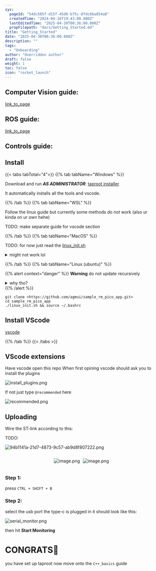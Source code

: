 ```yaml
---
sys:
  pageId: "54dc585f-d15f-45d0-b75c-8fdc66a854a8"
  createdTime: "2024-04-16T19:43:00.000Z"
  lastEditedTime: "2025-04-30T00:36:00.000Z"
  propFilepath: "docs/Getting_Started.md"
title: "Getting_Started"
date: "2025-04-30T00:36:00.000Z"
description: ""
tags:
  - "Onboarding"
author: "Overridden author"
draft: false
weight: 1
toc: false
icon: "rocket_launch"
---
```


## Computer Vision guide:

[link_to_page](86d45bc0-388b-4d26-8848-44f255f73d0e)

## ROS guide:

[link_to_page](3c76c1de-ec8f-46d6-8b0a-294005edc2d5)

## Controls guide:

## Install

{{< tabs tabTotal="4">}}
{{% tab tabName="Windows" %}}

Download and run _**AS ADMINISTRATOR**_: [taproot installer](https://github.com/Thornbots/TeachingFreshies/releases/tag/1.0)

It automatically installs all the tools and vscode.

{{% /tab %}}
{{% tab tabName="WSL" %}}

Follow the linux guide but currently some methods do not work (also ur kinda on ur own hehe)

TODO: make separate guide for vscode section

{{% /tab %}}
{{% tab tabName="MacOS" %}}

TODO: for now just read the [linux_init.sh](https://github.com/agmui/sample_rm_pico_app/blob/main/linux_init.sh)

<details>
<summary>might not work lol</summary>

`brew install libusb pkg-config`

Next install: [vscode](https://code.visualstudio.com/Download)

</details>

{{% /tab %}}
{{% tab tabName="Linux (ubuntu)" %}}

{{% alert context="danger" %}}
**Warning** do not update recursively
<details>
<summary>why tho?</summary>
There are some submodules that may go on for a while (like tinyusb) and I highly
recommend you don't need to get them.
If you want to see what submodules I update just look in `linux_init.sh`
</details>
{{% /alert %}}

```shell
git clone <https://github.com/agmui/sample_rm_pico_app.git>
cd sample_rm_pico_app
./linux_init.sh && source ~/.bashrc
```

## Install VScode

[vscode](https://code.visualstudio.com/Download)

{{% /tab %}}
{{< /tabs >}}

## VScode extensions

Have vscode open this repo
When first opining vscode should ask you to install the plugins

![install_plugins.png](https://prod-files-secure.s3.us-west-2.amazonaws.com/d518164a-d88e-44d1-a4ee-3adb3bd8bce0/89bd30f0-1825-4e77-867b-0a41ce370880/install_plugins.png?X-Amz-Algorithm=AWS4-HMAC-SHA256&X-Amz-Content-Sha256=UNSIGNED-PAYLOAD&X-Amz-Credential=ASIAZI2LB466WJ7W2EEL%2F20250806%2Fus-west-2%2Fs3%2Faws4_request&X-Amz-Date=20250806T201036Z&X-Amz-Expires=3600&X-Amz-Security-Token=IQoJb3JpZ2luX2VjEEQaCXVzLXdlc3QtMiJHMEUCIDUyIUgAnDIiofC%2F15IkzhyPEHTQwEsdt0KBklEh2rOqAiEA2ztc6brxMSAmknmw8SVveIot68VtklcyT7oMaR3J7K8q%2FwMIfRAAGgw2Mzc0MjMxODM4MDUiDIBmpaBA8D%2FwBvLpUSrcA6PTUmoSS1jGDe3pWVar2t8zglqqCrXvm0M%2FpWZdEopd6DuyN0PD3VUbP6rN81mN9g7Ko56%2B3kaQFrwjggmJ%2B%2FSDOBcOPOH6Sli7CV64fjKXzwoO8IUwqLAyS1i%2FWwZdhuD8owb6FCTCXIysOClwBiITOHJx1MOpxb4NfP0HAUUsjqHLKvT%2BGEu6foRrfc%2BX0S%2B84OXI%2FGjuoDjAkv5F05oh6YKlgp6g%2B64%2BJtIm9P4glXU3JoYNhCsh%2Bf%2Fpln7oNtbIQH6%2FXOYr94dpcKxmx0qnpm0E2qPmpHhK1%2BrjpCrfinASCE991mnYKW2BGVlEVV%2FrpC6UlZrBSINx9Ag4iWeGHzvUf91vAsBBqDE5lFo4Wae2k9aGwxhfAdyOLUAgNUAvzmPcS2BEfzbwJeWGhBKOhEmA0HWVK1eQy0zHqT%2FNXVY0zb4DUqVpwSwJv8ypbDDV2RK646P%2BojkCITfIIyyV4ERqFw%2BVrFkryecJvJ%2FM2nEq057QdH3yyU44OpQYOjttuBVFctSioIY0aIZknTR6GBzBnxDHkqd4UHn10nqq4N5Mvxy9GqTi5WhXuERTJgM5jX1HEag1T51EW%2F6YY39byuqgjC%2BJBNeZJaKIbEeCwdnChD5kP1EeqPTXMP3qzsQGOqUBscFQ%2FCbnWyq6%2B5z9mO2xJOLVJgyYVwQ2esyvMXciZTlXa%2FSZVA8uKDroXIfwfk%2BhTGcZIPF2%2BCgjJn6n079dXhrFFMtuyHLCjh6KPd0EaM7Y8CVsD%2BHqqsJBspN%2BOslwcfAIuhHIwBWFngWiUsMtoGgCQn0LO47WmTKrPSgb8IsDIVX6NfQKJbVx5%2FQgJHcnf9%2F64UQLPDfV%2BPpdZxqDFsrK5SjX&X-Amz-Signature=c6b70c3d9c60d0b66153d53aacb87d3e0eedaf922319ea687490bd14fe641256&X-Amz-SignedHeaders=host&x-amz-checksum-mode=ENABLED&x-id=GetObject)

If not just type `@recommended` here  

![recommended.png](https://prod-files-secure.s3.us-west-2.amazonaws.com/d518164a-d88e-44d1-a4ee-3adb3bd8bce0/61e661e9-5d85-4dfc-be0d-8d2097a5e793/recommended.png?X-Amz-Algorithm=AWS4-HMAC-SHA256&X-Amz-Content-Sha256=UNSIGNED-PAYLOAD&X-Amz-Credential=ASIAZI2LB466WJ7W2EEL%2F20250806%2Fus-west-2%2Fs3%2Faws4_request&X-Amz-Date=20250806T201036Z&X-Amz-Expires=3600&X-Amz-Security-Token=IQoJb3JpZ2luX2VjEEQaCXVzLXdlc3QtMiJHMEUCIDUyIUgAnDIiofC%2F15IkzhyPEHTQwEsdt0KBklEh2rOqAiEA2ztc6brxMSAmknmw8SVveIot68VtklcyT7oMaR3J7K8q%2FwMIfRAAGgw2Mzc0MjMxODM4MDUiDIBmpaBA8D%2FwBvLpUSrcA6PTUmoSS1jGDe3pWVar2t8zglqqCrXvm0M%2FpWZdEopd6DuyN0PD3VUbP6rN81mN9g7Ko56%2B3kaQFrwjggmJ%2B%2FSDOBcOPOH6Sli7CV64fjKXzwoO8IUwqLAyS1i%2FWwZdhuD8owb6FCTCXIysOClwBiITOHJx1MOpxb4NfP0HAUUsjqHLKvT%2BGEu6foRrfc%2BX0S%2B84OXI%2FGjuoDjAkv5F05oh6YKlgp6g%2B64%2BJtIm9P4glXU3JoYNhCsh%2Bf%2Fpln7oNtbIQH6%2FXOYr94dpcKxmx0qnpm0E2qPmpHhK1%2BrjpCrfinASCE991mnYKW2BGVlEVV%2FrpC6UlZrBSINx9Ag4iWeGHzvUf91vAsBBqDE5lFo4Wae2k9aGwxhfAdyOLUAgNUAvzmPcS2BEfzbwJeWGhBKOhEmA0HWVK1eQy0zHqT%2FNXVY0zb4DUqVpwSwJv8ypbDDV2RK646P%2BojkCITfIIyyV4ERqFw%2BVrFkryecJvJ%2FM2nEq057QdH3yyU44OpQYOjttuBVFctSioIY0aIZknTR6GBzBnxDHkqd4UHn10nqq4N5Mvxy9GqTi5WhXuERTJgM5jX1HEag1T51EW%2F6YY39byuqgjC%2BJBNeZJaKIbEeCwdnChD5kP1EeqPTXMP3qzsQGOqUBscFQ%2FCbnWyq6%2B5z9mO2xJOLVJgyYVwQ2esyvMXciZTlXa%2FSZVA8uKDroXIfwfk%2BhTGcZIPF2%2BCgjJn6n079dXhrFFMtuyHLCjh6KPd0EaM7Y8CVsD%2BHqqsJBspN%2BOslwcfAIuhHIwBWFngWiUsMtoGgCQn0LO47WmTKrPSgb8IsDIVX6NfQKJbVx5%2FQgJHcnf9%2F64UQLPDfV%2BPpdZxqDFsrK5SjX&X-Amz-Signature=dff36231bec740c5506b6b9b79e5644e22d9b201d175d43eed0dbd0b74bff75a&X-Amz-SignedHeaders=host&x-amz-checksum-mode=ENABLED&x-id=GetObject)

## Uploading

Wire the ST-link according to this:

TODO:

![94b1141a-21d7-4873-9c57-ab9d8f807222.png](https://prod-files-secure.s3.us-west-2.amazonaws.com/d518164a-d88e-44d1-a4ee-3adb3bd8bce0/e5fad17d-ab82-4300-9f4c-505ab4b1202c/94b1141a-21d7-4873-9c57-ab9d8f807222.png?X-Amz-Algorithm=AWS4-HMAC-SHA256&X-Amz-Content-Sha256=UNSIGNED-PAYLOAD&X-Amz-Credential=ASIAZI2LB466WJ7W2EEL%2F20250806%2Fus-west-2%2Fs3%2Faws4_request&X-Amz-Date=20250806T201036Z&X-Amz-Expires=3600&X-Amz-Security-Token=IQoJb3JpZ2luX2VjEEQaCXVzLXdlc3QtMiJHMEUCIDUyIUgAnDIiofC%2F15IkzhyPEHTQwEsdt0KBklEh2rOqAiEA2ztc6brxMSAmknmw8SVveIot68VtklcyT7oMaR3J7K8q%2FwMIfRAAGgw2Mzc0MjMxODM4MDUiDIBmpaBA8D%2FwBvLpUSrcA6PTUmoSS1jGDe3pWVar2t8zglqqCrXvm0M%2FpWZdEopd6DuyN0PD3VUbP6rN81mN9g7Ko56%2B3kaQFrwjggmJ%2B%2FSDOBcOPOH6Sli7CV64fjKXzwoO8IUwqLAyS1i%2FWwZdhuD8owb6FCTCXIysOClwBiITOHJx1MOpxb4NfP0HAUUsjqHLKvT%2BGEu6foRrfc%2BX0S%2B84OXI%2FGjuoDjAkv5F05oh6YKlgp6g%2B64%2BJtIm9P4glXU3JoYNhCsh%2Bf%2Fpln7oNtbIQH6%2FXOYr94dpcKxmx0qnpm0E2qPmpHhK1%2BrjpCrfinASCE991mnYKW2BGVlEVV%2FrpC6UlZrBSINx9Ag4iWeGHzvUf91vAsBBqDE5lFo4Wae2k9aGwxhfAdyOLUAgNUAvzmPcS2BEfzbwJeWGhBKOhEmA0HWVK1eQy0zHqT%2FNXVY0zb4DUqVpwSwJv8ypbDDV2RK646P%2BojkCITfIIyyV4ERqFw%2BVrFkryecJvJ%2FM2nEq057QdH3yyU44OpQYOjttuBVFctSioIY0aIZknTR6GBzBnxDHkqd4UHn10nqq4N5Mvxy9GqTi5WhXuERTJgM5jX1HEag1T51EW%2F6YY39byuqgjC%2BJBNeZJaKIbEeCwdnChD5kP1EeqPTXMP3qzsQGOqUBscFQ%2FCbnWyq6%2B5z9mO2xJOLVJgyYVwQ2esyvMXciZTlXa%2FSZVA8uKDroXIfwfk%2BhTGcZIPF2%2BCgjJn6n079dXhrFFMtuyHLCjh6KPd0EaM7Y8CVsD%2BHqqsJBspN%2BOslwcfAIuhHIwBWFngWiUsMtoGgCQn0LO47WmTKrPSgb8IsDIVX6NfQKJbVx5%2FQgJHcnf9%2F64UQLPDfV%2BPpdZxqDFsrK5SjX&X-Amz-Signature=c3b4f1b3f021c1d27bfff0edfb4fc92977a6e5600474a09d07af8af10349ea73&X-Amz-SignedHeaders=host&x-amz-checksum-mode=ENABLED&x-id=GetObject)

<div style="display: flex;flex-direction: row; column-gap:10px; max-width: 630px;justify-content: center;">
<div>

![image.png](https://prod-files-secure.s3.us-west-2.amazonaws.com/d518164a-d88e-44d1-a4ee-3adb3bd8bce0/210ecb78-1116-4d7b-b9b7-2292f66fa2c2/image.png?X-Amz-Algorithm=AWS4-HMAC-SHA256&X-Amz-Content-Sha256=UNSIGNED-PAYLOAD&X-Amz-Credential=ASIAZI2LB466WZAW42V5%2F20250806%2Fus-west-2%2Fs3%2Faws4_request&X-Amz-Date=20250806T201039Z&X-Amz-Expires=3600&X-Amz-Security-Token=IQoJb3JpZ2luX2VjEEQaCXVzLXdlc3QtMiJHMEUCIAUlpl1Iir%2FSYCsIVJkSTObG1ge9pWWq1KN8Eto%2BmkhBAiEAxjcbiXSp%2BnJ8EODgrEH7T%2F%2FTl9M5Zi%2FiOQFbvR6evWgq%2FwMIfRAAGgw2Mzc0MjMxODM4MDUiDH48i0M%2Fm7jwTSjswircA6mO4MSd%2F3YUXLawLJir8gBNwwNYUxdsXbZ9et8hoa6ZpVY2N88cnzaqbXF79n4wTJ2%2Bvouq8IRXBo7D%2FafG2pfVrh6DX26yM60U7WfH4RnV7wCoT%2BtKOsbDwBHeyQlm2F4IWyqysgi4Nj1AVfPmD5OVcp1yVfpbV%2FvcphKh9FA%2F43l%2FTLqyUeJclLa5WliWiOz1hQXRZ0AhupRLxQ5EQ21CykUjxjw%2BUB6xDzYFW5GEzVyvpPR2gzAMUAysr3LT9kpVRd%2BQEDLuCu%2BXzV%2BMbnfaJek2mykVWTIXcDBTR06P6yVDBtbbAIdGImjqD6kxmVezm6DNIX39Z8VdCZaJEpFWvAU3w2sGotJPgJDCoQmS7Zua%2B4v6TISzMPV2dSqYHNiwrjndLHfq65FToYod%2BzI8mKG9RlJhPPnQ6dn0k59EPO%2BQiepuhJECEgds0oqG7ZtEnA9%2F5CV%2F1q0j96%2BFrhVQ3vsKiVSpW%2B2aqdnhYUlupSISiXUnHGCeGVPcKNtzo9t6mjnGEJk59Upgdf6VksPqQwQFebau7fkmo71cqDOZ%2B3RaD%2Bn3uN1kps9FXZ9tl0TbYNbc4%2F6eVpRTCZRNtlvHdVWJpZGrXYPXoG0Z41LcZxJILMSvd5Dh9Re6MOvqzsQGOqUBtAyQRLkgLuJcA9hNF%2BvlfgnEGjjU8ofM4s5cs9X0GhrrmEdY%2FRoAN3iqhNuEZtRy62VjlEKQZQeU8yOWOdSUdojNTcFVPUkSsi9%2FWXSjIJVOF5fggn23%2F3wKzk7LNKFhvtOX%2BGSHxQKIqPik3Usk3gn8T4hNyahNkSQ51hGtvU8CWKtWf%2Fws6B0ny8DyRp19eK6idKmGC0dx9nIO1YPkGGU02d%2Fx&X-Amz-Signature=9474f8c06081ba14aaccecffe777a90ef85283c900a19257833532748bd35b97&X-Amz-SignedHeaders=host&x-amz-checksum-mode=ENABLED&x-id=GetObject)

</div>
<div>

![image.png](https://prod-files-secure.s3.us-west-2.amazonaws.com/d518164a-d88e-44d1-a4ee-3adb3bd8bce0/33a0fd0f-8ca6-4a86-8e09-26e95ded1fff/image.png?X-Amz-Algorithm=AWS4-HMAC-SHA256&X-Amz-Content-Sha256=UNSIGNED-PAYLOAD&X-Amz-Credential=ASIAZI2LB4667TBADV6J%2F20250806%2Fus-west-2%2Fs3%2Faws4_request&X-Amz-Date=20250806T201039Z&X-Amz-Expires=3600&X-Amz-Security-Token=IQoJb3JpZ2luX2VjEEQaCXVzLXdlc3QtMiJHMEUCIQDGLxqby%2FXeNKJ6UG9C4ziIpzSie2Qzx6LMJrIICA32swIgZHPBXvkTmgh3zXwjl9iGTuL4IL7%2B0BmCkcNsBmqOb60q%2FwMIfRAAGgw2Mzc0MjMxODM4MDUiDIA4SBTM8%2B7Cw4vepSrcA8IbsXmYYXstTSBmD1o72WAkzLjojkf%2FksJFKnV57rhNr12pkBEwEyJd%2Bhp2BsW56A9VJ42YW3jfunrnbJFf4jxHTQsvl3hwmLQDTghk9wRhXMOGnTratXpy%2BtjF7uKCUHD%2BP5gP5gUFh4lI9MQKHtLDoarewg1bBLrhnjTbyY9jGuCp%2FbYLLBkR9KEBpPnv3hvCKRUQgcEUyQeFgocFUt2NdMbBQsc%2FgR%2BusXpkS1oYft4A8JpRJhZKKDCvgeaZbRnT4NzsV1xiwXt%2BNqaeZma6wfN0QV6QChV0I4CYvYTIjrbOiLjbNclrQHp%2BnwslPCN%2FUVlJFiaHCcWgTuIIoCpUQm8zF5V9MS2ZmKSBDo61bjcCRGWYd4jT3VRP%2B2ifOYKqFisUW48OZH6iwNEaZ5Um30%2BlnVStCM%2BehJHuxXEhOadTqPzDZc3u3%2F2EYhTSXQ16PNmt%2FIvtuYnlxt7pyP8TfQL35eDQbBTW7jBUfN%2FPp8j1kJp8v9sQ37FeuCLyc1vzAeYYbo2o%2Fc16SJzat3S0f39Wno%2BFel51UpWNeHfTyG5FxZ66zqMJcaS7PUb45K8dy4qw2Ex%2Fnf6F32MjuCRdiHVda7mbZXZjggbE5lp8DapHkXSXx6tTZVwDMPzqzsQGOqUBfdyNqPHb2Xc%2F5X0Kdcav40JuVgJWOV85pZqYj%2FOjBRom4%2BUuL4exZG9FGqwR0yHAFD%2B0RUFFuZ6f4KDJ6Q2zgB5Zs%2BkP0MSl%2FrWFTs%2FpxAl94il5j9lsgXKJyuE8OTCeeySG%2FNEBWf%2BWS2%2Byw%2BzUcF1rypIZJlzd3S5XjUH6J2zmSiAXk5MdU4plXRGRD4RtkwmGmLbXME5tlvEP0GqTSLxPydxo&X-Amz-Signature=6749ed425c7d127e33e55b5fb70490b330023fe7126f8ab72b4711dd6c88fbea&X-Amz-SignedHeaders=host&x-amz-checksum-mode=ENABLED&x-id=GetObject)

</div>
</div>

### Step 1:

press `CTRL + SHIFT + B`

### Step 2:

select the usb port the type-c is plugged in it should look like this:

![serial_monitor.png](https://prod-files-secure.s3.us-west-2.amazonaws.com/d518164a-d88e-44d1-a4ee-3adb3bd8bce0/f03f4774-05d4-4393-b6a0-d5efb6d315ab/serial_monitor.png?X-Amz-Algorithm=AWS4-HMAC-SHA256&X-Amz-Content-Sha256=UNSIGNED-PAYLOAD&X-Amz-Credential=ASIAZI2LB466WJ7W2EEL%2F20250806%2Fus-west-2%2Fs3%2Faws4_request&X-Amz-Date=20250806T201036Z&X-Amz-Expires=3600&X-Amz-Security-Token=IQoJb3JpZ2luX2VjEEQaCXVzLXdlc3QtMiJHMEUCIDUyIUgAnDIiofC%2F15IkzhyPEHTQwEsdt0KBklEh2rOqAiEA2ztc6brxMSAmknmw8SVveIot68VtklcyT7oMaR3J7K8q%2FwMIfRAAGgw2Mzc0MjMxODM4MDUiDIBmpaBA8D%2FwBvLpUSrcA6PTUmoSS1jGDe3pWVar2t8zglqqCrXvm0M%2FpWZdEopd6DuyN0PD3VUbP6rN81mN9g7Ko56%2B3kaQFrwjggmJ%2B%2FSDOBcOPOH6Sli7CV64fjKXzwoO8IUwqLAyS1i%2FWwZdhuD8owb6FCTCXIysOClwBiITOHJx1MOpxb4NfP0HAUUsjqHLKvT%2BGEu6foRrfc%2BX0S%2B84OXI%2FGjuoDjAkv5F05oh6YKlgp6g%2B64%2BJtIm9P4glXU3JoYNhCsh%2Bf%2Fpln7oNtbIQH6%2FXOYr94dpcKxmx0qnpm0E2qPmpHhK1%2BrjpCrfinASCE991mnYKW2BGVlEVV%2FrpC6UlZrBSINx9Ag4iWeGHzvUf91vAsBBqDE5lFo4Wae2k9aGwxhfAdyOLUAgNUAvzmPcS2BEfzbwJeWGhBKOhEmA0HWVK1eQy0zHqT%2FNXVY0zb4DUqVpwSwJv8ypbDDV2RK646P%2BojkCITfIIyyV4ERqFw%2BVrFkryecJvJ%2FM2nEq057QdH3yyU44OpQYOjttuBVFctSioIY0aIZknTR6GBzBnxDHkqd4UHn10nqq4N5Mvxy9GqTi5WhXuERTJgM5jX1HEag1T51EW%2F6YY39byuqgjC%2BJBNeZJaKIbEeCwdnChD5kP1EeqPTXMP3qzsQGOqUBscFQ%2FCbnWyq6%2B5z9mO2xJOLVJgyYVwQ2esyvMXciZTlXa%2FSZVA8uKDroXIfwfk%2BhTGcZIPF2%2BCgjJn6n079dXhrFFMtuyHLCjh6KPd0EaM7Y8CVsD%2BHqqsJBspN%2BOslwcfAIuhHIwBWFngWiUsMtoGgCQn0LO47WmTKrPSgb8IsDIVX6NfQKJbVx5%2FQgJHcnf9%2F64UQLPDfV%2BPpdZxqDFsrK5SjX&X-Amz-Signature=cc176c1524923272a75c775a8b7ce8c861cc9477835cc6f1f48b4a801da9c990&X-Amz-SignedHeaders=host&x-amz-checksum-mode=ENABLED&x-id=GetObject)

then hit **Start Monitoring**

# CONGRATS🎉

you have set up taproot now move onto the `C++_basics` guide
